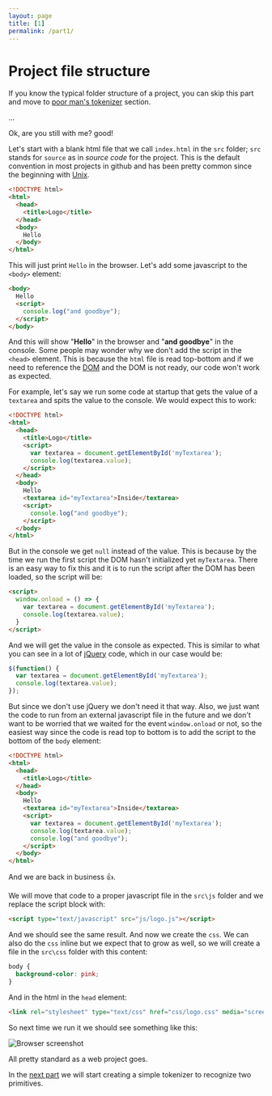 ```yaml
---
layout: page
title: [1]
permalink: /part1/
---
```

# Project file structure
If you know the typical folder structure of a project, you can skip this part and move to [poor man's tokenizer](/part2) section.

...

Ok, are you still with me? good!

Let's start with a blank html file that we call `index.html` in the `src` folder; `src` stands for `source` as in *source code* for the project. This is the default convention in most projects in github and has been pretty common since the beginning with [Unix](https://en.wikipedia.org/wiki/Unix).

```html
<!DOCTYPE html>
<html>
  <head>
    <title>Logo</title>
  </head>
  <body>
    Hello
  </body>
</html>
```

This will just print `Hello` in the browser.
Let's add some javascript to the `<body>` element:

```html
<body>
  Hello
  <script>
    console.log("and goodbye");
  </script>
</body>
```

And this will show "**Hello**" in the browser and "**and goodbye**" in the console.
Some people may wonder why we don't add the script in the `<head>` element. This is because the `html` file is read top-bottom and if we need to reference the [DOM](https://developer.mozilla.org/en-US/docs/Web/API/Document_Object_Model/Introduction) and the DOM is not ready, our code won't work as expected.

For example, let's say we run some code at startup that gets the value of a `textarea` and spits the value to the console.
We would expect this to work:

```html
<!DOCTYPE html>
<html>
  <head>
    <title>Logo</title>
    <script>
      var textarea = document.getElementById('myTextarea');
      console.log(textarea.value);
    </script>
  </head>
  <body>
    Hello
    <textarea id="myTextarea">Inside</textarea>
    <script>
      console.log("and goodbye");
    </script>
  </body>
</html>
```

But in the console we get `null` instead of the value. This is because by the time we run the first script the DOM hasn't initialized yet `myTextarea`.
There is an easy way to fix this and it is to run the script after the DOM has been loaded, so the script will be:

```html
<script>
  window.onload = () => {
    var textarea = document.getElementById('myTextarea');
    console.log(textarea.value);
  }
</script>
```

And we will get the value in the console as expected.
This is similar to what you can see in a lot of [jQuery](https://api.jquery.com/ready/#ready-handler) code, which in our case would be:

```javascript
$(function() {
  var textarea = document.getElementById('myTextarea');
  console.log(textarea.value);
});
```

But since we don't use jQuery we don't need it that way. Also, we just want the code to run from an external javascript file in the future and we don't want to be worried that we waited for the event `window.onload` or not, so the easiest way since the code is read top to bottom is to add the script to the bottom of the `body` element:

```html
<!DOCTYPE html>
<html>
  <head>
    <title>Logo</title>    
  </head>
  <body>
    Hello
    <textarea id="myTextarea">Inside</textarea>
    <script>
      var textarea = document.getElementById('myTextarea');
      console.log(textarea.value);
      console.log("and goodbye");
    </script>
  </body>
</html>
```

And we are back in business 👍.

We will move that code to a proper javascript file in the `src\js` folder and we replace the script block with:

```html
<script type="text/javascript" src="js/logo.js"></script>
```

And we should see the same result.
And now we create the `css`. We can also do the `css` inline but we expect that to grow as well, so we will create a file in the `src\css` folder with this content:

```css
body {
  background-color: pink;
}
```

And in the html in the `head` element: 

```html
<link rel="stylesheet" type="text/css" href="css/logo.css" media="screen" />
```

So next time we run it we should see something like this:

![Browser screenshot](/img/part1_screenshot.png)

All pretty standard as a web project goes.

In the [next part](/part2) we will start creating a simple tokenizer to recognize two primitives.
